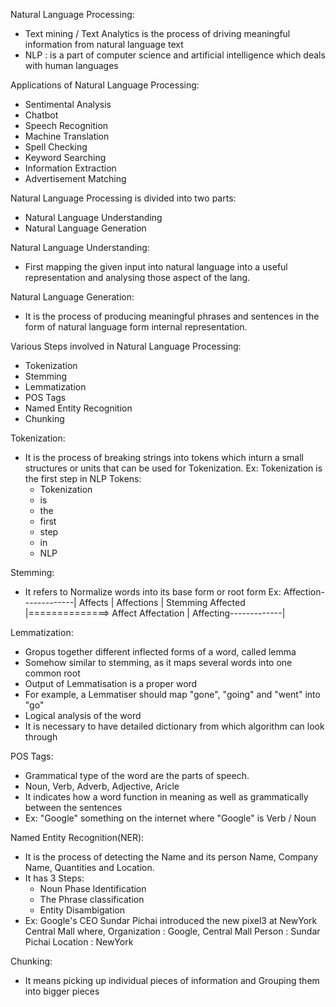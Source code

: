 Natural Language Processing:
- Text mining / Text Analytics is the process of driving meaningful information from natural language text
- NLP : is a part of computer science and artificial intelligence which deals with human languages

Applications of Natural Language Processing:
- Sentimental Analysis
- Chatbot
- Speech Recognition
- Machine Translation
- Spell Checking
- Keyword Searching
- Information Extraction
- Advertisement Matching

Natural Language Processing is divided into two parts:
- Natural Language Understanding
- Natural Language Generation

Natural Language Understanding:
- First mapping the given input into natural language into a useful representation and analysing those aspect of the lang.

Natural Language Generation:
- It is the process of producing meaningful phrases and sentences in the form of natural language form internal representation.

Various Steps involved in Natural Language Processing:
- Tokenization
- Stemming
- Lemmatization
- POS Tags
- Named Entity Recognition
- Chunking

Tokenization:
- It is the process of breaking strings into tokens which inturn a small structures or units that can be used for Tokenization.
Ex: Tokenization is the first step in NLP
    Tokens: 
    - Tokenization
    - is
    - the
    - first
    - step
    - in
    - NLP
    
Stemming:
- It refers to Normalize words into its base form or root form
Ex: Affection-------------|
    Affects               |
    Affections            |   Stemming
    Affected              |==============> Affect
    Affectation           |
    Affecting-------------|
    
Lemmatization:
- Gropus together different inflected forms of a word, called lemma
- Somehow similar to stemming, as it maps several words into one common root
- Output of Lemmatisation is a proper word
- For example, a Lemmatiser should map "gone", "going" and "went" into "go"
- Logical analysis of the word
- It is necessary to have detailed dictionary from which algorithm can look through

POS Tags:
- Grammatical type of the word are the parts of speech.
- Noun, Verb, Adverb, Adjective, Aricle
- It indicates how a word function in meaning as well as grammatically between the sentences
- Ex: "Google" something on the internet
       where "Google" is Verb / Noun
       
Named Entity Recognition(NER):
- It is the process of detecting the Name and its person Name, Company Name, Quantities and Location.
- It has 3 Steps:
   - Noun Phase Identification
   - The Phrase classification
   - Entity Disambigation
- Ex: Google's CEO Sundar Pichai introduced the new pixel3 at NewYork Central Mall
      where,
            Organization   :   Google, Central Mall
            Person         :   Sundar Pichai
            Location       :   NewYork
            
Chunking:
- It means picking up individual pieces of information and Grouping them into bigger pieces